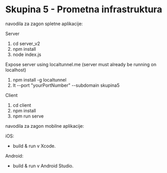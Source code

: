 # Skupina 5 - Prometna infrastruktura

navodila za zagon spletne aplikacije:

Server
1. cd server_v2
2. npm install
3. node index.js

Expose server using localtunnel.me (server must already be running on localhost)
1. npm install -g localtunnel
2. lt --port "yourPortNumber" --subdomain skupina5

Client
1. cd client
2. npm install
3. npm run serve

navodila za zagon mobilne aplikacije:

iOS:
- build & run v Xcode.

Android:
- build & run v Android Studio.
